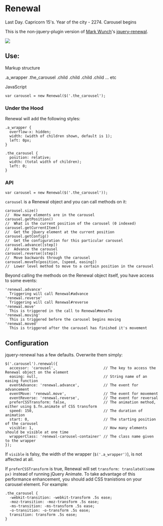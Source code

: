 # Renewal

Last Day. Capricorn 15's. Year of the city - 2274. Carousel begins

This is the non-jquery-plugin version of [Mark Wunch](https://github.com/mwunsch)'s [jquery-renewal](https://github.com/mwunsch/jquery-renewal).

![](http://uprightnetizen.com/img/carrousel.jpg)

## Use:

Markup structure

  .a_wrapper
    .the_carousel
      .child
      .child
      .child
      .child
      … etc

JavaScript

    var carousel = new Renewal($('.the_carousel');


### Under the Hood

Renewal will add the following styles:

    .a_wrapper {
      overflow-x: hidden;
      width: (width of children shown, default is 1);
      left: 0px;
    }

    .the_carousel {
      position: relative;
      width: (total width of children);
      left: 0;
    }

### API

    var carousel = new Renewal($('.the_carousel'));

`carousel` is a Renewal object and you can call methods on it:

    carousel.size()
    //  How many elements are in the carousel
    carousel.getPosition()
    //  What is the current position of the carousel (0 indexed)
    carousel.getCurrentItem()
    //  Get the jQuery element at the current position
    carousel.getConfig()
    //  Get the configuration for this particular carousel
    carousel.advance([step])
    //  Advance the carousel
    carousel.reverse([step])
    //  Move backwards through the carousel
    carousel.moveTo(position, [speed, easing])
    //  Lower level method to move to a certain position in the carousel

Beyond calling the methods on the Renewal object itself, you have access to some events:

    'renewal.advance'
      Triggering will call Renewal#advance
    'renewal.reverse'
      Triggering will call Renewal#reverse
    'renewal.move'
      This is triggered in the call to Renewal#moveTo
    'renewal.moving'
      This is triggered before the carousel begins moving
    'renewal.moved'
      This is triggered after the carousel has finished it's movement

## Configuration

jquery-renewal has a few defaults. Overwrite them simply:

    $('.carousel').renewal({
      accessor: 'carousel',                      // The key to access the Renewal object on the element
      easing: null,                              // String name of an easing function
      eventAdvance: 'renewal.advance',           // The event for advancement
      eventMove: 'renewal.move',                 // The event for movement
      eventReverse: 'renewal.reverse',           // The event for reversal
      preferCSSTransform: false,                 // The animation method, either using $.fn.animate of CSS transform
      speed: 150,                                // The duration of animation
      start: 0,                                  // The starting position of the carousel
      visible: 1,                                // How many elements should be visible at one time
      wrapperClass: 'renewal-carousel-container' // The class name given to the wrapper
    });

If `visible` is falsy, the width of the wrapper (`$('.a_wrapper')`), is not affected at all.

If `preferCSSTransform` is true, Renewal will set `transform: translateX(some px)` instead of running jQuery Animate.
To take advantage of this performance enhancement, you should add CSS tranistions on your carousel element. For example:

    .the_carousel {
      -webkit-transition: -webkit-transform .5s ease;
      -moz-transition: -moz-transform .5s ease;
      -ms-transition: -ms-transform .5s ease;
      -o-transition: -o-transform .5s ease;
      transition: transform .5s ease;
    }

